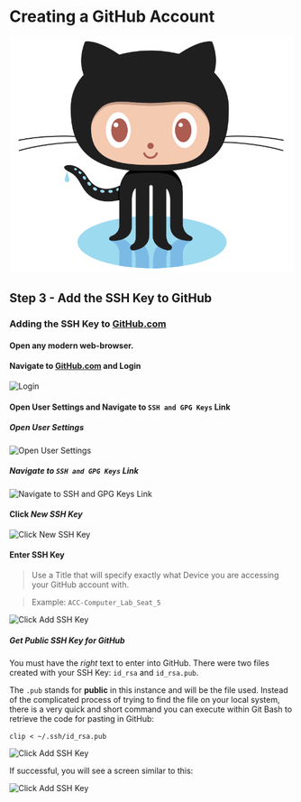 # Creating a GitHub Account

![Octocat](../images/github/Octocat.png)


## Step 3 - Add the SSH Key to GitHub

### Adding the SSH Key to [GitHub.com](https://github.com "GitHub.com")

#### Open any modern web-browser.

#### Navigate to [GitHub.com](https://github.com "GitHub.com") and Login
![Login](../../images/github/github-create-account_1.JPG)

#### Open User Settings and Navigate to ```SSH and GPG Keys``` Link
##### Open User Settings
![Open User Settings](../../images/github/github-create-ssh-key_1.JPG)

##### Navigate to ```SSH and GPG Keys``` Link
![Navigate to ```SSH and GPG Keys``` Link](../../images/github/github-create-ssh-key_2.JPG)

#### Click *New SSH Key*
![Click *New SSH Key*](../../images/github/github-create-ssh-key_6.JPG)

#### Enter SSH Key
> Use a Title that will specify exactly what Device you are accessing your GitHub account with.

> Example:  ```ACC-Computer_Lab_Seat_5```

![Click *Add SSH Key*](../../images/github/github-create-ssh-key_7.JPG)

##### Get *Public* SSH Key for GitHub
You must have the *right* text to enter into GitHub. There were two files created with your SSH Key: ```id_rsa``` and ```id_rsa.pub```.

The ```.pub``` stands for **public** in this instance and will be the file used.  Instead of the complicated process of trying to find the file on your local system, there is a very quick and short command you can execute within Git Bash to retrieve the code for pasting in GitHub:
```
clip < ~/.ssh/id_rsa.pub
```

![Click *Add SSH Key*](../../images/github/github-create-ssh-key_8.JPG)

If successful, you will see a screen similar to this:

![Click *Add SSH Key*](../../images/github/github-create-ssh-key_9.JPG)
